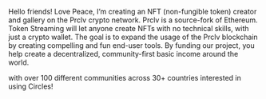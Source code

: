 Hello friends! Love Peace, I’m creating an NFT (non-fungible token) creator and gallery on the Prclv crypto network. Prclv is a source-fork of Ethereum. Token Streaming will let anyone create NFTs with no technical skills, with just a crypto wallet. The goal is to expand the usage of the Prclv blockchain by creating compelling and fun end-user tools.
By funding our project, you help create a decentralized, community-first basic income around the world.

 with over 100 different communities across 30+ countries interested in using Circles! 
